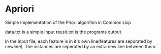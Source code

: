 # Apriori
Simple Implementation of the Priori algorithm in Common Lisp

data.txt is a simple input
reuslt.txt is the programs output

In the input file, each feature is in it's own line(features are seporated by newline).
The instances are seperated by an extra new line between them.
